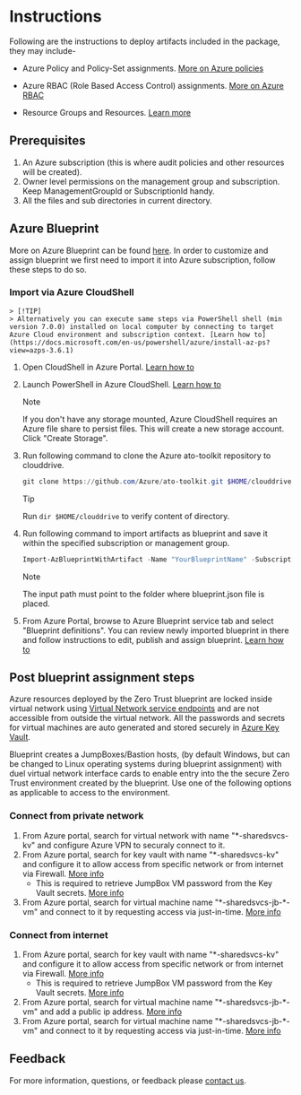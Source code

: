 # Instructions

Following are the instructions to deploy artifacts included in the package, they may include-

* Azure Policy and Policy-Set assignments. [More on Azure policies](https://docs.microsoft.com/en-us/azure/governance/policy/overview)

* Azure RBAC (Role Based Access Control) assignments. [More on Azure RBAC](https://docs.microsoft.com/en-us/azure/role-based-access-control/overview)

* Resource Groups and Resources. [Learn more](https://docs.microsoft.com/en-us/azure/azure-resource-manager/management/overview#terminology)

## Prerequisites

1. An Azure subscription (this is where audit policies and other resources will be created).
2. Owner level permissions on the management group and subscription. Keep ManagementGroupId or SubscriptionId handy.
3. All the files and sub directories in current directory.

## Azure Blueprint

More on Azure Blueprint can be found [here](https://docs.microsoft.com/en-us/azure/governance/blueprints/concepts/lifecycle). In order to customize and assign blueprint we first need to import it into Azure subscription, follow these steps to do so.

### Import via Azure CloudShell

    > [!TIP]
    > Alternatively you can execute same steps via PowerShell shell (min version 7.0.0) installed on local computer by connecting to target Azure Cloud environment and subscription context. [Learn how to](https://docs.microsoft.com/en-us/powershell/azure/install-az-ps?view=azps-3.6.1)

1. Open CloudShell in Azure Portal. [Learn how to](https://docs.microsoft.com/en-us/azure/cloud-shell/overview)

2. Launch PowerShell in Azure CloudShell. [Learn how to](https://docs.microsoft.com/en-us/azure/cloud-shell/overview#choice-of-preferred-shell-experience)
    > [!NOTE]
    > If you don't have any storage mounted, Azure CloudShell requires an Azure file share to persist files. This will create a new storage account. Click "Create Storage".

3. Run following command to clone the Azure ato-toolkit repository to clouddrive.
    ```powershell
    git clone https://github.com/Azure/ato-toolkit.git $HOME/clouddrive/ato-toolkit

    ```

    > [!TIP]
    > Run `dir $HOME/clouddrive` to verify content of directory.

4. Run following command to import artifacts as blueprint and save it within the specified subscription or management group.
    ```powershell
    Import-AzBlueprintWithArtifact -Name "YourBlueprintName" -SubscriptionId "00000000-1111-0000-1111-000000000000" -InputPath "$HOME/clouddrive/ato-toolkit/automation/zero-trust-architecture/blueprint"

    ```

    > [!NOTE]
    > The input path must point to the folder where blueprint.json file is placed.

5. From Azure Portal, browse to Azure Blueprint service tab and select "Blueprint definitions". You can review newly imported blueprint in there and follow instructions to edit, publish and assign blueprint. [Learn how to](https://docs.microsoft.com/en-us/azure/governance/blueprints/create-blueprint-portal#edit-a-blueprint)

## Post blueprint assignment steps

Azure resources deployed by the Zero Trust blueprint are locked inside virtual network using [Virtual Network service endpoints](https://docs.microsoft.com/en-us/azure/virtual-network/virtual-network-service-endpoints-overview) and are not accessible from outside the virtual network. All the passwords and secrets for virtual machines are auto generated and stored securely in [Azure Key Vault](https://azure.microsoft.com/en-us/services/key-vault/).

Blueprint creates a JumpBoxes/Bastion hosts, (by default Windows, but can be changed to Linux operating systems during blueprint assignment) with duel virtual network interface cards to enable entry into the the secure Zero Trust environment created by the blueprint. Use one of the following options as applicable to access to the environment.

### Connect from private network

1. From Azure portal, search for virtual network with name "*-sharedsvcs-kv" and configure Azure VPN to securaly connect to it.
2. From Azure portal, search for key vault with name "*-sharedsvcs-kv" and configure it to allow access from specific network or from internet via Firewall. [More info](https://docs.microsoft.com/en-us/azure/key-vault/general/network-security)
    * This is required to retrieve JumpBox VM password from the Key Vault secrets. [More info](https://docs.microsoft.com/en-us/azure/key-vault/secrets/about-secrets)
3. From Azure portal, search for virtual machine name "\*-sharedsvcs-jb-\*-vm" and connect to it by requesting access via just-in-time. [More info](https://docs.microsoft.com/en-us/azure/security-center/security-center-just-in-time#request-jit-access-via-security-center)

### Connect from internet

1. From Azure portal, search for key vault with name "*-sharedsvcs-kv" and configure it to allow access from specific network or from internet via Firewall. [More info](https://docs.microsoft.com/en-us/azure/key-vault/general/network-security)
    * This is required to retrieve JumpBox VM password from the Key Vault secrets. [More info](https://docs.microsoft.com/en-us/azure/key-vault/secrets/about-secrets)
2. From Azure portal, search for virtual machine name "\*-sharedsvcs-jb-\*-vm" and add a public ip address. [More info](https://docs.microsoft.com/en-us/azure/virtual-network/virtual-network-network-interface-addresses#add-ip-addresses)
3. From Azure portal, search for virtual machine name "\*-sharedsvcs-jb-\*-vm" and connect to it by requesting access via just-in-time. [More info](https://docs.microsoft.com/en-us/azure/security-center/security-center-just-in-time#request-jit-access-via-security-center)

## Feedback

For more information, questions, or feedback please [contact us](https://aka.ms/zerotrust-blueprint-feedback).

